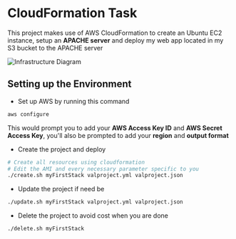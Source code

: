 
# CloudFormation Task

This project makes use of AWS CloudFormation to create an Ubuntu EC2 instance, setup an **APACHE server** and deploy my web app located in my S3 bucket to the APACHE server

![Infrastructure Diagram](https://res.cloudinary.com/valodagreat/image/upload/v1656684916/APACHE_lugwlj.jpg)
## Setting up the Environment

* Set up AWS by running this command
```bash
aws configure
```
This would prompt you to add your **AWS Access Key ID** and **AWS Secret Access Key**, you'll also be prompted to add your **region** and **output format**

* Create the project and deploy
```bash
# Create all resources using cloudformation
# Edit the AMI and every necessary parameter specific to you
./create.sh myFirstStack valproject.yml valproject.json 
```

* Update the project if need be
```bash
./update.sh myFirstStack valproject.yml valproject.json 
```

* Delete the project to avoid cost when you are done
```bash
./delete.sh myFirstStack
```

